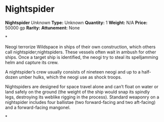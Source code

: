 # Nightspider

**Nightspider**
_Unknown_
**Type:** Unknown
**Quantity:** 1
**Weight:** N/A
**Price:** 50000 gp
**Rarity:** 
**Attunement:** None

*<p>Neogi terrorize Wildspace in ships of their own construction, which others call nightspider;nightspiders. These vessels often wait in ambush for other ships. Once a target ship is identified, the neogi try to steal its spelljamming helm and capture its crew.

A nightspider’s crew usually consists of nineteen neogi and up to a half-dozen umber hulks, which the neogi use as shock troops.

Nightspiders are designed for space travel alone and can’t float on water or land safely on the ground (the weight of the ship would snap its spindly legs, destroying its weblike rigging in the process). Standard weaponry on a nightspider includes four ballistae (two forward-facing and two aft-facing) and a forward-facing mangonel.</p>*
